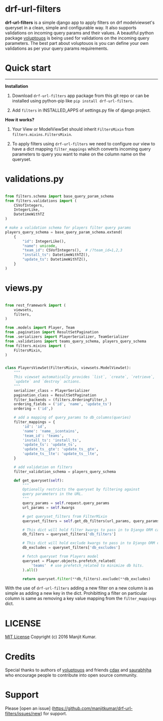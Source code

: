 # drf-url-filters

**drf-url-filters** is a simple django app to apply filters on drf
modelviewset's queryset in a clean, simple and configurable way. It also
supports validations on incoming query params and their values. A beautiful
python package [voluptouos](https://github.com/alecthomas/voluptuous) is being
used for validations on the incoming query parameters. The best part about
voluptouos is you can define your own validations as per your query params
requirements.

# Quick start
---
**Installation**

1. Download `drf-url-filters` app package from this git repo or can be
installed using python-pip like `pip install drf-url-filters`.

2. Add `filters` in INSTALLED_APPS of settings.py file of django project.

**How it works?**

1. Your View or ModelViewSet should inherit `FiltersMixin` from
`filters.mixins.FiltersMixin`.

2. To apply filters using `drf-url-filters` we need to configure our view to
have a dict mapping `filter_mappings` which converts incoming query parameters
to query you want to make on the column name on the queryset.

# validations.py

```python

from filters.schema import base_query_param_schema
from filters.validations import (
    CSVofIntegers,
    IntegerLike,
    DatetimeWithTZ
)

# make a validation schema for players filter query params
players_query_schema = base_query_param_schema.extend(
    {
        "id": IntegerLike(),
        "name": unicode,
        "team_id": CSVofIntegers(),  # /?team_id=1,2,3
        "install_ts": DatetimeWithTZ(),
        "update_ts": DatetimeWithTZ(),
    }
)
```

# views.py

```python

from rest_framework import (
    viewsets,
    filters,
)

from .models import Player, Team
from .pagination import ResultSetPagination
from .serializers import PlayerSerializer, TeamSerializer
from .validations import teams_query_schema, players_query_schema
from filters.mixins import (
    FiltersMixin,
)


class PlayersViewSet(FiltersMixin, viewsets.ModelViewSet):
    """
    This viewset automatically provides `list`, `create`, `retrieve`,
    `update` and `destroy` actions.
    """
    serializer_class = PlayerSerializer
    pagination_class = ResultSetPagination
    filter_backends = (filters.OrderingFilter,)
    ordering_fields = ('id', 'name', 'update_ts')
    ordering = ('id',)

    # add a mapping of query_params to db_columns(queries)
    filter_mappings = {
        'id': 'id',
        'name': 'name__icontains',
        'team_id': 'teams',
        'install_ts': 'install_ts',
        'update_ts': 'update_ts',
        'update_ts__gte': 'update_ts__gte',
        'update_ts__lte': 'update_ts__lte',
    }

    # add validation on filters
    filter_validation_schema = players_query_schema

    def get_queryset(self):
        """
        Optionally restricts the queryset by filtering against
        query parameters in the URL.
        """
        query_params = self.request.query_params
        url_params = self.kwargs

        # get queryset_filters from FilterMixin
        queryset_filters = self.get_db_filters(url_params, query_params)

        # This dict will hold filter kwargs to pass in to Django ORM calls.
        db_filters = queryset_filters['db_filters']

        # This dict will hold exclude kwargs to pass in to Django ORM calls.
        db_excludes = queryset_filters['db_excludes']

        # fetch queryset from Players model
        queryset = Player.objects.prefetch_related(
            'teams'  # use prefetch_related to minimize db hits.
        ).all()

        return queryset.filter(**db_filters).exclude(**db_excludes)
```

With the use of `drf-url-filters` adding a new filter on a new column is as
simple as adding a new key in the dict. Prohibitting a filter on particular
column is same as removing a key value mapping from the `filter_mappings` dict.


# LICENSE
[MIT License](LICENSE.MD)
Copyright (c) 2016 Manjit Kumar.

# Credits
Special thanks to authors of
[voluptouos](https://github.com/alecthomas/voluptuous) and friends
[cdax](https://github.com/cdax) and [saurabhjha](https://github.com/SaurabhJha)
who encourage people to contribute into open source community.

# Support
Please [open an issue]
(https://github.com/manjitkumar/drf-url-filters/issues/new) for support.
